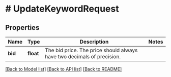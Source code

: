 # # UpdateKeywordRequest

## Properties

Name | Type | Description | Notes
------------ | ------------- | ------------- | -------------
**bid** | **float** | The bid price. The price should always have two decimals of precision. |

[[Back to Model list]](../../README.md#models) [[Back to API list]](../../README.md#endpoints) [[Back to README]](../../README.md)

